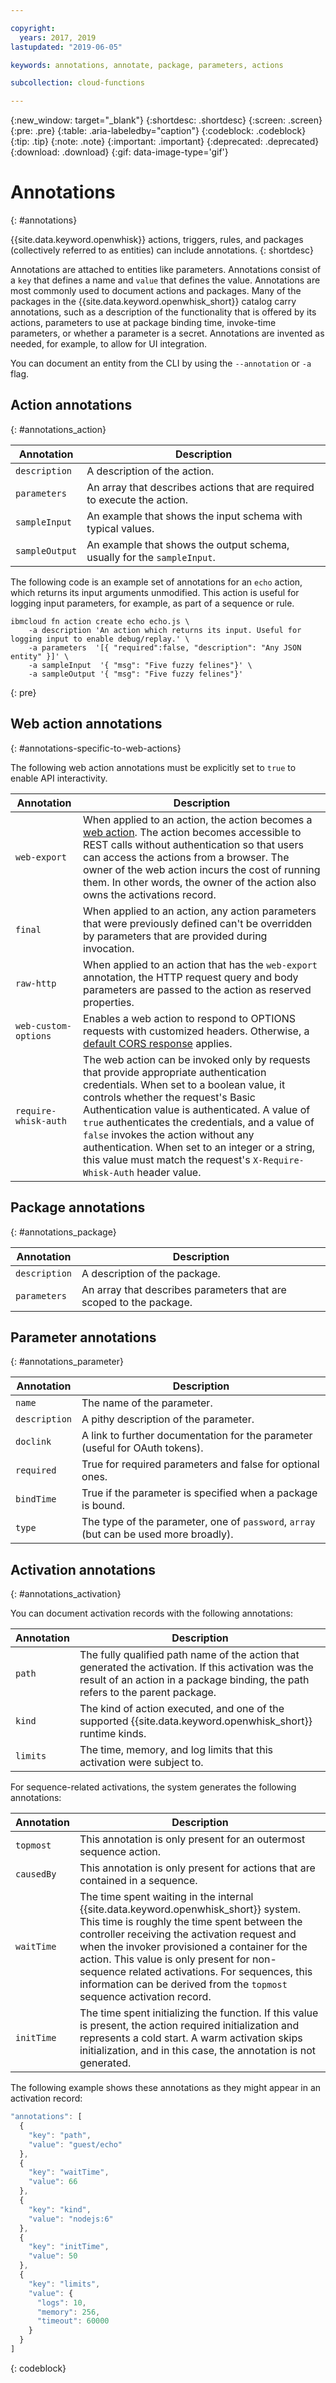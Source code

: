 ```yaml
---

copyright:
  years: 2017, 2019
lastupdated: "2019-06-05"

keywords: annotations, annotate, package, parameters, actions

subcollection: cloud-functions

---
```


{:new_window: target="_blank"}
{:shortdesc: .shortdesc}
{:screen: .screen}
{:pre: .pre}
{:table: .aria-labeledby="caption"}
{:codeblock: .codeblock}
{:tip: .tip}
{:note: .note}
{:important: .important}
{:deprecated: .deprecated}
{:download: .download}
{:gif: data-image-type='gif'}

# Annotations
{: #annotations}

{{site.data.keyword.openwhisk}} actions, triggers, rules, and packages (collectively referred to as entities) can include annotations.
{: shortdesc}

Annotations are attached to entities like parameters. Annotations consist of a `key` that defines a name and `value` that defines the value. Annotations are most commonly used to document actions and packages. Many of the packages in the {{site.data.keyword.openwhisk_short}} catalog carry annotations, such as a description of the functionality that is offered by its actions, parameters to use at package binding time, invoke-time parameters, or whether a parameter is a secret. Annotations are invented as needed, for example, to allow for UI integration.

You can document an entity from the CLI by using the `--annotation` or `-a` flag.

## Action annotations
{: #annotations_action}

| Annotation | Description |
| --- | --- |
| `description` | A description of the action. |
| `parameters` | An array that describes actions that are required to execute the action. |
| `sampleInput` | An example that shows the input schema with typical values. |
| `sampleOutput` | An example that shows the output schema, usually for the `sampleInput`. |



The following code is an example set of annotations for an `echo` action, which returns its input arguments unmodified. This action is useful for logging input parameters, for example, as part of a sequence or rule.

```
ibmcloud fn action create echo echo.js \
    -a description 'An action which returns its input. Useful for logging input to enable debug/replay.' \
    -a parameters  '[{ "required":false, "description": "Any JSON entity" }]' \
    -a sampleInput  '{ "msg": "Five fuzzy felines"}' \
    -a sampleOutput '{ "msg": "Five fuzzy felines"}'
```
{: pre}

## Web action annotations
{: #annotations-specific-to-web-actions}

The following web action annotations must be explicitly set to `true` to enable API interactivity.

| Annotation | Description |
| --- | --- | 
| `web-export` | When applied to an action, the action becomes a [web action](/docs/openwhisk?topic=cloud-functions-actions_web). The action becomes accessible to REST calls without authentication so that users can access the actions from a browser. The owner of the web action incurs the cost of running them. In other words, the owner of the action also owns the activations record. |
| `final` | When applied to an action, any action parameters that were previously defined can't be overridden by parameters that are provided during invocation. |
| `raw-http` | When applied to an action that has the `web-export` annotation, the HTTP request query and body parameters are passed to the action as reserved properties. |
| `web-custom-options` | Enables a web action to respond to OPTIONS requests with customized headers. Otherwise, a [default CORS response](/docs/openwhisk?topic=cloud-functions-actions_web#actions_web_options) applies. |
| `require-whisk-auth` | The web action can be invoked only by requests that provide appropriate authentication credentials. When set to a boolean value, it controls whether the request's Basic Authentication value is authenticated. A value of `true` authenticates the credentials, and a value of `false` invokes the action without any authentication. When set to an integer or a string, this value must match the request's `X-Require-Whisk-Auth` header value. |

## Package annotations
{: #annotations_package}

| Annotation | Description |
| --- | --- |
| `description` | A description of the package. |
| `parameters` | An array that describes parameters that are scoped to the package. |

## Parameter annotations
{: #annotations_parameter}

| Annotation | Description |
| --- | --- |
| `name` | The name of the parameter. |
| `description` | A pithy description of the parameter. |
| `doclink` | A link to further documentation for the parameter (useful for OAuth tokens). |
| `required` | True for required parameters and false for optional ones. |
| `bindTime` | True if the parameter is specified when a package is bound. |
| `type` | The type of the parameter, one of `password`, `array` (but can be used more broadly). |

## Activation annotations
{: #annotations_activation}

You can document activation records with the following annotations:

| Annotation | Description |
| --- | --- |
| `path` | The fully qualified path name of the action that generated the activation. If this activation was the result of an action in a package binding, the path refers to the parent package. |
| `kind` | The kind of action executed, and one of the supported {{site.data.keyword.openwhisk_short}} runtime kinds. |
| `limits` | The time, memory, and log limits that this activation were subject to. |

For sequence-related activations, the system generates the following annotations:

| Annotation | Description |
| --- | --- |
| `topmost` | This annotation is only present for an outermost sequence action. |
| `causedBy` | This annotation is only present for actions that are contained in a sequence. |
| `waitTime` | The time spent waiting in the internal {{site.data.keyword.openwhisk_short}} system. This time is roughly the time spent between the controller receiving the activation request and when the invoker provisioned a container for the action. This value is only present for non-sequence related activations. For sequences, this information can be derived from the `topmost` sequence activation record. |
| `initTime` | The time spent initializing the function. If this value is present, the action required initialization and represents a cold start. A warm activation skips initialization, and in this case, the annotation is not generated. |

The following example shows these annotations as they might appear in an activation record:

```javascript
"annotations": [
  {
    "key": "path",
    "value": "guest/echo"
  },
  {
    "key": "waitTime",
    "value": 66
  },
  {
    "key": "kind",
    "value": "nodejs:6"
  },
  {
    "key": "initTime",
    "value": 50
  },
  {
    "key": "limits",
    "value": {
      "logs": 10,
      "memory": 256,
      "timeout": 60000
    }
  }
]
```
{: codeblock}

